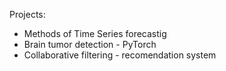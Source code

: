 Projects:

- Methods of Time Series forecastig
- Brain tumor detection - PyTorch
- Collaborative filtering - recomendation system
  
